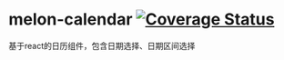 # melon-calendar [![Coverage Status](https://coveralls.io/repos/github/react-melon/melon-calendar/badge.svg?branch=master)](https://coveralls.io/github/react-melon/melon-calendar?branch=master)

基于react的日历组件，包含日期选择、日期区间选择
